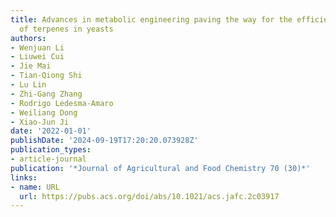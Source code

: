 ```yaml
---
title: Advances in metabolic engineering paving the way for the efficient biosynthesis
  of terpenes in yeasts
authors:
- Wenjuan Li
- Liuwei Cui
- Jie Mai
- Tian-Qiong Shi
- Lu Lin
- Zhi-Gang Zhang
- Rodrigo Ledesma-Amaro
- Weiliang Dong
- Xiao-Jun Ji
date: '2022-01-01'
publishDate: '2024-09-19T17:20:20.073928Z'
publication_types:
- article-journal
publication: '*Journal of Agricultural and Food Chemistry 70 (30)*'
links:
- name: URL
  url: https://pubs.acs.org/doi/abs/10.1021/acs.jafc.2c03917
---
```


